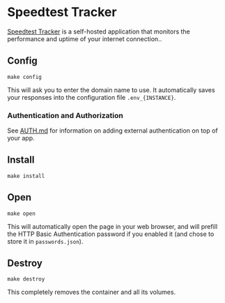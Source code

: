 # Speedtest Tracker

[Speedtest Tracker](https://github.com/alexjustesen/speedtest-tracker) is a
self-hosted application that monitors the performance and uptime of your
internet connection..

## Config

```
make config
```

This will ask you to enter the domain name to use. It automatically saves your
responses into the configuration file `.env_{INSTANCE}`.

### Authentication and Authorization

See [AUTH.md](../AUTH.md) for information on adding external authentication on
top of your app.

## Install

```
make install
```

## Open

```
make open
```

This will automatically open the page in your web browser, and will prefill the
HTTP Basic Authentication password if you enabled it (and chose to store it in
`passwords.json`).

## Destroy

```
make destroy
```

This completely removes the container and all its volumes.
